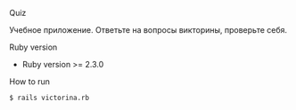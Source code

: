 Quiz

Учебное приложение.
Ответьте на вопросы викторины, проверьте себя.

Ruby version

* Ruby version >= 2.3.0

How to run
 
    $ rails victorina.rb
      
